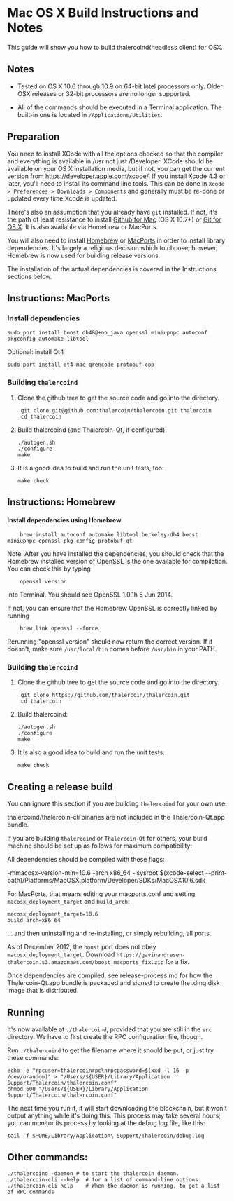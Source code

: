 Mac OS X Build Instructions and Notes
====================================
This guide will show you how to build thalercoind(headless client) for OSX.

Notes
-----

* Tested on OS X 10.6 through 10.9 on 64-bit Intel processors only.
Older OSX releases or 32-bit processors are no longer supported.

* All of the commands should be executed in a Terminal application. The
built-in one is located in `/Applications/Utilities`.

Preparation
-----------

You need to install XCode with all the options checked so that the compiler
and everything is available in /usr not just /Developer. XCode should be
available on your OS X installation media, but if not, you can get the
current version from https://developer.apple.com/xcode/. If you install
Xcode 4.3 or later, you'll need to install its command line tools. This can
be done in `Xcode > Preferences > Downloads > Components` and generally must
be re-done or updated every time Xcode is updated.

There's also an assumption that you already have `git` installed. If
not, it's the path of least resistance to install [Github for Mac](https://mac.github.com/)
(OS X 10.7+) or
[Git for OS X](https://code.google.com/p/git-osx-installer/). It is also
available via Homebrew or MacPorts.

You will also need to install [Homebrew](http://brew.sh)
or [MacPorts](https://www.macports.org/) in order to install library
dependencies. It's largely a religious decision which to choose, however, Homebrew
is now used for building release versions.

The installation of the actual dependencies is covered in the Instructions
sections below.

Instructions: MacPorts
----------------------

### Install dependencies

    sudo port install boost db48@+no_java openssl miniupnpc autoconf pkgconfig automake libtool

Optional: install Qt4

    sudo port install qt4-mac qrencode protobuf-cpp

### Building `thalercoind`

1. Clone the github tree to get the source code and go into the directory.

        git clone git@github.com:thalercoin/thalercoin.git thalercoin
        cd thalercoin

2.  Build thalercoind (and Thalercoin-Qt, if configured):

        ./autogen.sh
        ./configure
        make

3.  It is a good idea to build and run the unit tests, too:

        make check

Instructions: Homebrew
----------------------

#### Install dependencies using Homebrew

        brew install autoconf automake libtool berkeley-db4 boost miniupnpc openssl pkg-config protobuf qt

Note: After you have installed the dependencies, you should check that the Homebrew installed version of OpenSSL is the one available for compilation. You can check this by typing

        openssl version

into Terminal. You should see OpenSSL 1.0.1h 5 Jun 2014.

If not, you can ensure that the Homebrew OpenSSL is correctly linked by running

        brew link openssl --force

Rerunning "openssl version" should now return the correct version. If it
doesn't, make sure `/usr/local/bin` comes before `/usr/bin` in your
PATH. 

### Building `thalercoind`

1. Clone the github tree to get the source code and go into the directory.

        git clone https://github.com/thalercoin/thalercoin.git
        cd thalercoin

2.  Build thalercoind:

        ./autogen.sh
        ./configure
        make

3.  It is also a good idea to build and run the unit tests:

        make check

Creating a release build
------------------------
You can ignore this section if you are building `thalercoind` for your own use.

thalercoind/thalercoin-cli binaries are not included in the Thalercoin-Qt.app bundle.

If you are building `thalercoind` or `Thalercoin-Qt` for others, your build machine should be set up
as follows for maximum compatibility:

All dependencies should be compiled with these flags:

 -mmacosx-version-min=10.6
 -arch x86_64
 -isysroot $(xcode-select --print-path)/Platforms/MacOSX.platform/Developer/SDKs/MacOSX10.6.sdk

For MacPorts, that means editing your macports.conf and setting
`macosx_deployment_target` and `build_arch`:

    macosx_deployment_target=10.6
    build_arch=x86_64

... and then uninstalling and re-installing, or simply rebuilding, all ports.

As of December 2012, the `boost` port does not obey `macosx_deployment_target`.
Download `https://gavinandresen-thalercoin.s3.amazonaws.com/boost_macports_fix.zip`
for a fix.

Once dependencies are compiled, see release-process.md for how the Thalercoin-Qt.app
bundle is packaged and signed to create the .dmg disk image that is distributed.

Running
-------

It's now available at `./thalercoind`, provided that you are still in the `src`
directory. We have to first create the RPC configuration file, though.

Run `./thalercoind` to get the filename where it should be put, or just try these
commands:

    echo -e "rpcuser=thalercoinrpc\nrpcpassword=$(xxd -l 16 -p /dev/urandom)" > "/Users/${USER}/Library/Application Support/Thalercoin/thalercoin.conf"
    chmod 600 "/Users/${USER}/Library/Application Support/Thalercoin/thalercoin.conf"

The next time you run it, it will start downloading the blockchain, but it won't
output anything while it's doing this. This process may take several hours;
you can monitor its process by looking at the debug.log file, like this:

    tail -f $HOME/Library/Application\ Support/Thalercoin/debug.log

Other commands:
-------

    ./thalercoind -daemon # to start the thalercoin daemon.
    ./thalercoin-cli --help  # for a list of command-line options.
    ./thalercoin-cli help    # When the daemon is running, to get a list of RPC commands
